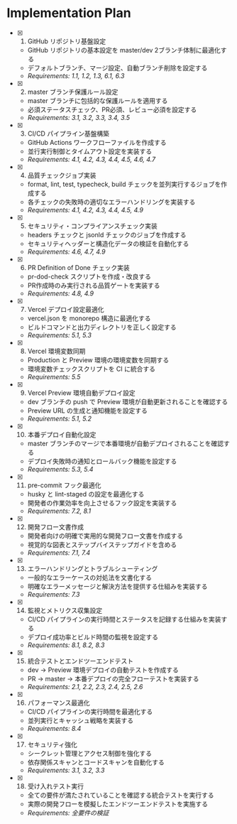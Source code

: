 # Implementation Plan

- [x] 1. GitHub リポジトリ基盤設定
  - GitHub リポジトリの基本設定を master/dev 2ブランチ体制に最適化する
  - デフォルトブランチ、マージ設定、自動ブランチ削除を設定する
  - _Requirements: 1.1, 1.2, 1.3, 6.1, 6.3_

- [x] 2. master ブランチ保護ルール設定
  - master ブランチに包括的な保護ルールを適用する
  - 必須ステータスチェック、PR必須、レビュー必須を設定する
  - _Requirements: 3.1, 3.2, 3.3, 3.4, 3.5_

- [x] 3. CI/CD パイプライン基盤構築
  - GitHub Actions ワークフローファイルを作成する
  - 並行実行制御とタイムアウト設定を実装する
  - _Requirements: 4.1, 4.2, 4.3, 4.4, 4.5, 4.6, 4.7_

- [x] 4. 品質チェックジョブ実装
  - format, lint, test, typecheck, build チェックを並列実行するジョブを作成する
  - 各チェックの失敗時の適切なエラーハンドリングを実装する
  - _Requirements: 4.1, 4.2, 4.3, 4.4, 4.5, 4.9_

- [x] 5. セキュリティ・コンプライアンスチェック実装
  - headers チェックと jsonld チェックのジョブを作成する
  - セキュリティヘッダーと構造化データの検証を自動化する
  - _Requirements: 4.6, 4.7, 4.9_

- [x] 6. PR Definition of Done チェック実装
  - pr-dod-check スクリプトを作成・改良する
  - PR作成時のみ実行される品質ゲートを実装する
  - _Requirements: 4.8, 4.9_

- [x] 7. Vercel デプロイ設定最適化
  - vercel.json を monorepo 構造に最適化する
  - ビルドコマンドと出力ディレクトリを正しく設定する
  - _Requirements: 5.1, 5.3_

- [x] 8. Vercel 環境変数同期
  - Production と Preview 環境の環境変数を同期する
  - 環境変数チェックスクリプトを CI に統合する
  - _Requirements: 5.5_

- [x] 9. Vercel Preview 環境自動デプロイ設定
  - dev ブランチの push で Preview 環境が自動更新されることを確認する
  - Preview URL の生成と通知機能を設定する
  - _Requirements: 5.1, 5.2_

- [x] 10. 本番デプロイ自動化設定
  - master ブランチのマージで本番環境が自動デプロイされることを確認する
  - デプロイ失敗時の通知とロールバック機能を設定する
  - _Requirements: 5.3, 5.4_

- [x] 11. pre-commit フック最適化
  - husky と lint-staged の設定を最適化する
  - 開発者の作業効率を向上させるフック設定を実装する
  - _Requirements: 7.2, 8.1_

- [x] 12. 開発フロー文書作成
  - 開発者向けの明確で実用的な開発フロー文書を作成する
  - 視覚的な図表とステップバイステップガイドを含める
  - _Requirements: 7.1, 7.4_

- [x] 13. エラーハンドリングとトラブルシューティング
  - 一般的なエラーケースの対処法を文書化する
  - 明確なエラーメッセージと解決方法を提供する仕組みを実装する
  - _Requirements: 7.3_

- [x] 14. 監視とメトリクス収集設定
  - CI/CD パイプラインの実行時間とステータスを記録する仕組みを実装する
  - デプロイ成功率とビルド時間の監視を設定する
  - _Requirements: 8.1, 8.2, 8.3_

- [x] 15. 統合テストとエンドツーエンドテスト
  - dev → Preview 環境デプロイの自動テストを作成する
  - PR → master → 本番デプロイの完全フローテストを実装する
  - _Requirements: 2.1, 2.2, 2.3, 2.4, 2.5, 2.6_

- [x] 16. パフォーマンス最適化
  - CI/CD パイプラインの実行時間を最適化する
  - 並列実行とキャッシュ戦略を実装する
  - _Requirements: 8.4_

- [x] 17. セキュリティ強化
  - シークレット管理とアクセス制御を強化する
  - 依存関係スキャンとコードスキャンを自動化する
  - _Requirements: 3.1, 3.2, 3.3_

- [x] 18. 受け入れテスト実行
  - 全ての要件が満たされていることを確認する統合テストを実行する
  - 実際の開発フローを模擬したエンドツーエンドテストを実施する
  - _Requirements: 全要件の検証_
